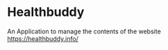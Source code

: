 Healthbuddy
===========

An Application to manage the contents of the website https://healthbuddy.info/
